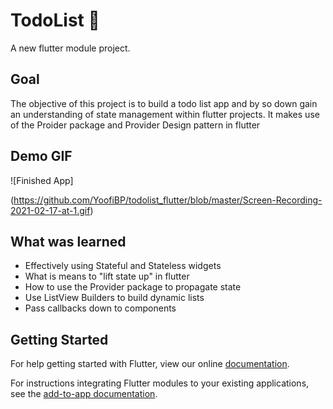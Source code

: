 # TodoList 📝

A new flutter module project.

## Goal

The objective of this project is to build a todo list app and by so down gain an understanding of state management within flutter projects. It makes use of the Proider package and Provider Design pattern in flutter

## Demo GIF

![Finished App]

(https://github.com/YoofiBP/todolist_flutter/blob/master/Screen-Recording-2021-02-17-at-1.gif)

## What was learned
- Effectively using Stateful and Stateless widgets
- What is means to "lift state up" in flutter
- How to use the Provider package to propagate state
- Use ListView Builders to build dynamic lists
- Pass callbacks down to components

## Getting Started

For help getting started with Flutter, view our online
[documentation](https://flutter.dev/).

For instructions integrating Flutter modules to your existing applications,
see the [add-to-app documentation](https://flutter.dev/docs/development/add-to-app).
